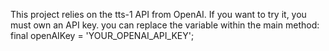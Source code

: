 This project relies on the tts-1 API from OpenAI. If you want to try it, you must own an API key.
you can replace the variable within the main method: final openAIKey = 'YOUR_OPENAI_API_KEY';
